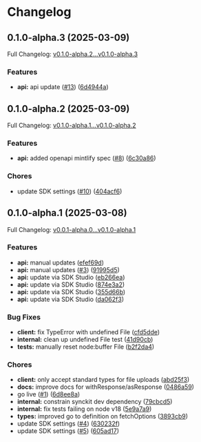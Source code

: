 # Changelog

## 0.1.0-alpha.3 (2025-03-09)

Full Changelog: [v0.1.0-alpha.2...v0.1.0-alpha.3](https://github.com/woodside-labs/fiatwebservices-node/compare/v0.1.0-alpha.2...v0.1.0-alpha.3)

### Features

* **api:** api update ([#13](https://github.com/woodside-labs/fiatwebservices-node/issues/13)) ([6d4944a](https://github.com/woodside-labs/fiatwebservices-node/commit/6d4944aeba67d9c081f8b27ad6b5b3f16c30932d))

## 0.1.0-alpha.2 (2025-03-09)

Full Changelog: [v0.1.0-alpha.1...v0.1.0-alpha.2](https://github.com/woodside-labs/fiatwebservices-node/compare/v0.1.0-alpha.1...v0.1.0-alpha.2)

### Features

* **api:** added openapi mintlify spec ([#8](https://github.com/woodside-labs/fiatwebservices-node/issues/8)) ([6c30a86](https://github.com/woodside-labs/fiatwebservices-node/commit/6c30a860ba63b929c0c072d46022baf8a1bae531))


### Chores

* update SDK settings ([#10](https://github.com/woodside-labs/fiatwebservices-node/issues/10)) ([404acf6](https://github.com/woodside-labs/fiatwebservices-node/commit/404acf62b402a8bbce508eb06ff2833543f668ae))

## 0.1.0-alpha.1 (2025-03-08)

Full Changelog: [v0.0.1-alpha.0...v0.1.0-alpha.1](https://github.com/woodside-labs/fiatwebservices-node/compare/v0.0.1-alpha.0...v0.1.0-alpha.1)

### Features

* **api:** manual updates ([efef69d](https://github.com/woodside-labs/fiatwebservices-node/commit/efef69d0ba7d6cb7dba7fa0ec5d0e702d8a0818e))
* **api:** manual updates ([#3](https://github.com/woodside-labs/fiatwebservices-node/issues/3)) ([91995d5](https://github.com/woodside-labs/fiatwebservices-node/commit/91995d5c46f7d88ef05073c69fcced11d5dc9dcf))
* **api:** update via SDK Studio ([eb266ea](https://github.com/woodside-labs/fiatwebservices-node/commit/eb266eac57c01d5a1063afc34b26d7f27a6c06fc))
* **api:** update via SDK Studio ([874e3a2](https://github.com/woodside-labs/fiatwebservices-node/commit/874e3a23d3a9f734279811662eea7f614e21f52c))
* **api:** update via SDK Studio ([355d66b](https://github.com/woodside-labs/fiatwebservices-node/commit/355d66b4862cc077e9402b9ba78f2b23cafbc861))
* **api:** update via SDK Studio ([da062f3](https://github.com/woodside-labs/fiatwebservices-node/commit/da062f34699bef02586dc1cb26a700bf342c542f))


### Bug Fixes

* **client:** fix TypeError with undefined File ([cfd5dde](https://github.com/woodside-labs/fiatwebservices-node/commit/cfd5dde1d577f61b7672bdc5469829d8ebaacf28))
* **internal:** clean up undefined File test ([41d90cb](https://github.com/woodside-labs/fiatwebservices-node/commit/41d90cbbcf8ee5d9b3ce48ce5ab86000cc6d6797))
* **tests:** manually reset node:buffer File ([b2f2da4](https://github.com/woodside-labs/fiatwebservices-node/commit/b2f2da4170d5b91f9a3a64092e0e51cde172da17))


### Chores

* **client:** only accept standard types for file uploads ([abd25f3](https://github.com/woodside-labs/fiatwebservices-node/commit/abd25f38137b7de8e99548a042914091eb51d1ac))
* **docs:** improve docs for withResponse/asResponse ([0486a59](https://github.com/woodside-labs/fiatwebservices-node/commit/0486a596ad401e03dc04be9284f5f2257fd51444))
* go live ([#1](https://github.com/woodside-labs/fiatwebservices-node/issues/1)) ([6d8ee8a](https://github.com/woodside-labs/fiatwebservices-node/commit/6d8ee8ab103351b0e14413dc6fe102da6a34774c))
* **internal:** constrain synckit dev dependency ([79cbcd5](https://github.com/woodside-labs/fiatwebservices-node/commit/79cbcd53ab0ea52e20464e91dbf4056483f8fac2))
* **internal:** fix tests failing on node v18 ([5e9a7a9](https://github.com/woodside-labs/fiatwebservices-node/commit/5e9a7a9c08a16e3fe56ea4c143acde7ce749a0a4))
* **types:** improved go to definition on fetchOptions ([3893cb9](https://github.com/woodside-labs/fiatwebservices-node/commit/3893cb9e361db4d1337a8363592150a1e7192f7a))
* update SDK settings ([#4](https://github.com/woodside-labs/fiatwebservices-node/issues/4)) ([630232f](https://github.com/woodside-labs/fiatwebservices-node/commit/630232faa9c7ecda34b33de1a096745233778d33))
* update SDK settings ([#5](https://github.com/woodside-labs/fiatwebservices-node/issues/5)) ([605ad17](https://github.com/woodside-labs/fiatwebservices-node/commit/605ad17b497cef57b6a4bbd84acbadae710d6c4e))
